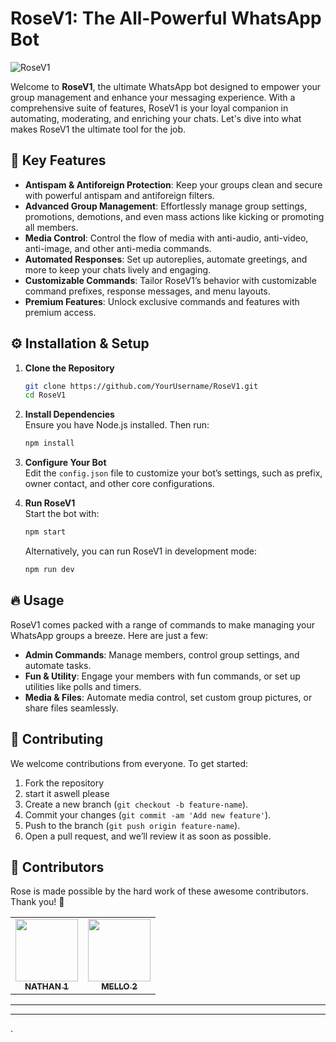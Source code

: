 

# **RoseV1: The All-Powerful WhatsApp Bot**

![RoseV1](https://telegra.ph/file/15e7a5987464e2520979b.jpg)

Welcome to **RoseV1**, the ultimate WhatsApp bot designed to empower your group management and enhance your messaging experience. With a comprehensive suite of features, RoseV1 is your loyal companion in automating, moderating, and enriching your chats. Let's dive into what makes RoseV1 the ultimate tool for the job.

## 🌟 **Key Features**

- **Antispam & Antiforeign Protection**: Keep your groups clean and secure with powerful antispam and antiforeign filters.
- **Advanced Group Management**: Effortlessly manage group settings, promotions, demotions, and even mass actions like kicking or promoting all members.
- **Media Control**: Control the flow of media with anti-audio, anti-video, anti-image, and other anti-media commands.
- **Automated Responses**: Set up autoreplies, automate greetings, and more to keep your chats lively and engaging.
- **Customizable Commands**: Tailor RoseV1’s behavior with customizable command prefixes, response messages, and menu layouts.
- **Premium Features**: Unlock exclusive commands and features with premium access.

## ⚙️ **Installation & Setup**

1. **Clone the Repository**  
   ```bash
   git clone https://github.com/YourUsername/RoseV1.git
   cd RoseV1
   ```

2. **Install Dependencies**  
   Ensure you have Node.js installed. Then run:
   ```bash
   npm install
   ```

3. **Configure Your Bot**  
   Edit the `config.json` file to customize your bot’s settings, such as prefix, owner contact, and other core configurations.

4. **Run RoseV1**  
   Start the bot with:
   ```bash
   npm start
   ```

   Alternatively, you can run RoseV1 in development mode:
   ```bash
   npm run dev
   ```

## 🔥 **Usage**

RoseV1 comes packed with a range of commands to make managing your WhatsApp groups a breeze. Here are just a few:

- **Admin Commands**: Manage members, control group settings, and automate tasks.
- **Fun & Utility**: Engage your members with fun commands, or set up utilities like polls and timers.
- **Media & Files**: Automate media control, set custom group pictures, or share files seamlessly.

## 📜 **Contributing**

We welcome contributions from everyone. To get started:

1. Fork the repository
2. start it aswell please
3. Create a new branch (`git checkout -b feature-name`).
4. Commit your changes (`git commit -am 'Add new feature'`).
5. Push to the branch (`git push origin feature-name`).
6. Open a pull request, and we’ll review it as soon as possible.

## 🚀 **Contributors**

Rose is made possible by the hard work of these awesome contributors. Thank you! 💖

<table>
  <tr>
    <td align="center"><a href="https://github.com/Luxxy4"><img src="https://avatars.githubusercontent.com/u/176667505?v=4" width="100px;" alt=""/><br /><sub><b>NATHAN 1</b></sub></a></td>
    <td align="center"><a href="https://github.com/Zeus30007"><img src="https://avatars.githubusercontent.com/u/130933523?v=4" width="100px;" alt=""/><br /><sub><b>MELLO 2</b></sub></a></td>
  </tr>
</table>

---
---
.
